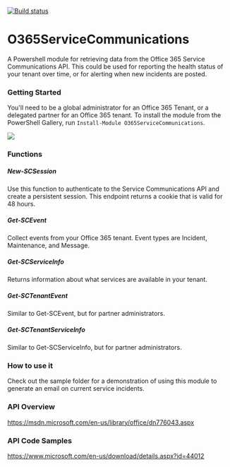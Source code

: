 [![Build status](https://ci.appveyor.com/api/projects/status/iy00f88qcck9xcor?svg=true)](https://ci.appveyor.com/project/mattmcnabb/o365servicecommunications)

# O365ServiceCommunications
A Powershell module for retrieving data from the Office 365 Service Communications API. This could be used for reporting the health status of your tenant over time, or for alerting when new incidents are posted.

### Getting Started
You'll need to be a global administrator for an Office 365 Tenant, or a delegated partner for an Office 365 tenant. To install the module from the PowerShell Gallery, run `Install-Module O365ServiceCommunications`.

![](images/GettingStarted.png)

### Functions

##### New-SCSession
Use this function to authenticate to the Service Communications API and create a persistent session. This endpoint returns a cookie that is valid for 48 hours.

##### Get-SCEvent
Collect events from your Office 365 tenant. Event types are Incident, Maintenance, and Message.

##### Get-SCServiceInfo
Returns information about what services are available in your tenant.

##### Get-SCTenantEvent
Similar to Get-SCEvent, but for partner administrators.

##### Get-SCTenantServiceInfo
Similar to Get-SCServiceInfo, but for partner administrators.

### How to use it
Check out the sample folder for a demonstration of using this module to generate an email on current service incidents.

### API Overview
https://msdn.microsoft.com/en-us/library/office/dn776043.aspx

### API Code Samples
https://www.microsoft.com/en-us/download/details.aspx?id=44012

